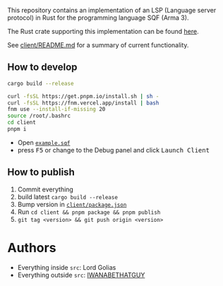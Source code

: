 This repository contains an implementation of an LSP (Language server protocol) in Rust
for the programming language SQF (Arma 3).

The Rust crate supporting this implementation can be found [here](https://github.com/sqf-analyzer/sqf-analyzer).

See [client/README.md](client/README.md) for a summary of current functionality.

## How to develop

```bash
cargo build --release

curl -fsSL https://get.pnpm.io/install.sh | sh -
curl -fsSL https://fnm.vercel.app/install | bash
fnm use --install-if-missing 20
source /root/.bashrc
cd client
pnpm i
```

* Open [`example.sqf`](./example.sqf)
* press <kbd>F5</kbd> or change to the Debug panel and click <kbd>Launch Client</kbd>

## How to publish

1. Commit everything
2. build latest `cargo build --release`
3. Bump version in [`client/package.json`](./client/package.json)
4. Run `cd client && pnpm package && pnpm publish`
5. `git tag <version> && git push origin <version>`

# Authors

* Everything inside `src`: Lord Golias
* Everything outside `src`: [IWANABETHATGUY](https://github.com/IWANABETHATGUY/tower-lsp-boilerplate)
